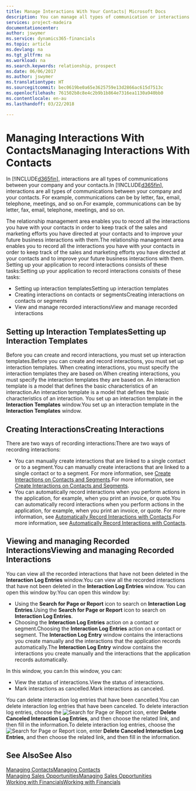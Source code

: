 ```yaml
---
title: Manage Interactions With Your Contacts| Microsoft Docs
description: You can manage all types of communication or interactions between your company and your contacts, for example, letters, phone calls, meetings, and so on.
services: project-madeira
documentationcenter: 
author: jswymer
ms.service: dynamics365-financials
ms.topic: article
ms.devlang: na
ms.tgt_pltfrm: na
ms.workload: na
ms.search.keywords: relationship, prospect
ms.date: 06/06/2017
ms.author: jswymer
ms.translationtype: HT
ms.sourcegitcommit: bec0619be0a65e3625759e13d2866ac615d7513c
ms.openlocfilehash: 761502b8c8e4c2b9b1b864e7316ea1130a940bb0
ms.contentlocale: en-au
ms.lasthandoff: 03/22/2018

---
```

# <a name="managing-interactions-with-contacts"></a><span data-ttu-id="2f7f5-103">Managing Interactions With Contacts</span><span class="sxs-lookup"><span data-stu-id="2f7f5-103">Managing Interactions With Contacts</span></span>
<span data-ttu-id="2f7f5-104">In [!INCLUDE[d365fin](includes/d365fin_md.md)], interactions are all types of communications between your company and your contacts.</span><span class="sxs-lookup"><span data-stu-id="2f7f5-104">In [!INCLUDE[d365fin](includes/d365fin_md.md)], interactions are all types of communications between your company and your contacts.</span></span> <span data-ttu-id="2f7f5-105">For example, communications can be by letter, fax, email, telephone, meetings, and so on.</span><span class="sxs-lookup"><span data-stu-id="2f7f5-105">For example, communications can be by letter, fax, email, telephone, meetings, and so on.</span></span>

<span data-ttu-id="2f7f5-106">The relationship management area enables you to record all the interactions you have with your contacts in order to keep track of the sales and marketing efforts you have directed at your contacts and to improve your future business interactions with them.</span><span class="sxs-lookup"><span data-stu-id="2f7f5-106">The relationship management area enables you to record all the interactions you have with your contacts in order to keep track of the sales and marketing efforts you have directed at your contacts and to improve your future business interactions with them.</span></span> <span data-ttu-id="2f7f5-107">Setting up your application to record interactions consists of these tasks:</span><span class="sxs-lookup"><span data-stu-id="2f7f5-107">Setting up your application to record interactions consists of these tasks:</span></span>

* <span data-ttu-id="2f7f5-108">Setting up interaction templates</span><span class="sxs-lookup"><span data-stu-id="2f7f5-108">Setting up interaction templates</span></span>  
* <span data-ttu-id="2f7f5-109">Creating interactions on contacts or segments</span><span class="sxs-lookup"><span data-stu-id="2f7f5-109">Creating interactions on contacts or segments</span></span>  
* <span data-ttu-id="2f7f5-110">View and manage recorded interactions</span><span class="sxs-lookup"><span data-stu-id="2f7f5-110">View and manage recorded interactions</span></span>  

##  <a name="setting-up-interaction-templates"></a><span data-ttu-id="2f7f5-111">Setting up Interaction Templates</span><span class="sxs-lookup"><span data-stu-id="2f7f5-111">Setting up Interaction Templates</span></span>
<span data-ttu-id="2f7f5-112">Before you can create and record interactions, you must set up interaction templates.</span><span class="sxs-lookup"><span data-stu-id="2f7f5-112">Before you can create and record interactions, you must set up interaction templates.</span></span> <span data-ttu-id="2f7f5-113">When creating interactions, you must specify the interaction templates they are based on.</span><span class="sxs-lookup"><span data-stu-id="2f7f5-113">When creating interactions, you must specify the interaction templates they are based on.</span></span> <span data-ttu-id="2f7f5-114">An interaction template is a model that defines the basic characteristics of an interaction.</span><span class="sxs-lookup"><span data-stu-id="2f7f5-114">An interaction template is a model that defines the basic characteristics of an interaction.</span></span>
<span data-ttu-id="2f7f5-115">You set up an interaction template in the **Interaction Templates** window.</span><span class="sxs-lookup"><span data-stu-id="2f7f5-115">You set up an interaction template in the **Interaction Templates** window.</span></span>  

## <a name="creating-interactions"></a><span data-ttu-id="2f7f5-116">Creating Interactions</span><span class="sxs-lookup"><span data-stu-id="2f7f5-116">Creating Interactions</span></span>
<span data-ttu-id="2f7f5-117">There are two ways of recording interactions:</span><span class="sxs-lookup"><span data-stu-id="2f7f5-117">There are two ways of recording interactions:</span></span>

* <span data-ttu-id="2f7f5-118">You can manually create interactions that are linked to a single contact or to a segment.</span><span class="sxs-lookup"><span data-stu-id="2f7f5-118">You can manually create interactions that are linked to a single contact or to a segment.</span></span> <span data-ttu-id="2f7f5-119">For more information, see [Create Interactions on Contacts and Segments](marketing-how-create-interactions.md).</span><span class="sxs-lookup"><span data-stu-id="2f7f5-119">For more information, see [Create Interactions on Contacts and Segments](marketing-how-create-interactions.md).</span></span>  
* <span data-ttu-id="2f7f5-120">You can automatically record interactions when you perform actions in the application, for example, when you print an invoice, or quote.</span><span class="sxs-lookup"><span data-stu-id="2f7f5-120">You can automatically record interactions when you perform actions in the application, for example, when you print an invoice, or quote.</span></span> <span data-ttu-id="2f7f5-121">For more information, see [Automatically Record Interactions with Contacts](marketing-auto-record-interactions.md).</span><span class="sxs-lookup"><span data-stu-id="2f7f5-121">For more information, see [Automatically Record Interactions with Contacts](marketing-auto-record-interactions.md).</span></span>

## <a name="viewing-and-managing-recorded-interactions"></a><span data-ttu-id="2f7f5-122">Viewing and managing Recorded Interactions</span><span class="sxs-lookup"><span data-stu-id="2f7f5-122">Viewing and managing Recorded Interactions</span></span>
<span data-ttu-id="2f7f5-123">You can view all the recorded interactions that have not been deleted in the **Interaction Log Entries** window.</span><span class="sxs-lookup"><span data-stu-id="2f7f5-123">You can view all the recorded interactions that have not been deleted in the **Interaction Log Entries** window.</span></span> <span data-ttu-id="2f7f5-124">You can open this window by:</span><span class="sxs-lookup"><span data-stu-id="2f7f5-124">You can open this window by:</span></span>

* <span data-ttu-id="2f7f5-125">Using the **Search for Page or Report** icon to search on **Interaction Log Entries**.</span><span class="sxs-lookup"><span data-stu-id="2f7f5-125">Using the **Search for Page or Report** icon to search on **Interaction Log Entries**.</span></span>
* <span data-ttu-id="2f7f5-126">Choosing the **Interaction Log Entries** action on a contact or segment.</span><span class="sxs-lookup"><span data-stu-id="2f7f5-126">Choosing the **Interaction Log Entries** action on a contact or segment.</span></span>
  <span data-ttu-id="2f7f5-127">The **Interaction Log Entry** window contains the interactions you create manually and the interactions that the application records automatically.</span><span class="sxs-lookup"><span data-stu-id="2f7f5-127">The **Interaction Log Entry** window contains the interactions you create manually and the interactions that the application records automatically.</span></span>

<span data-ttu-id="2f7f5-128">In this window, you can:</span><span class="sxs-lookup"><span data-stu-id="2f7f5-128">In this window, you can:</span></span>

* <span data-ttu-id="2f7f5-129">View the status of interactions.</span><span class="sxs-lookup"><span data-stu-id="2f7f5-129">View the status of interactions.</span></span>
* <span data-ttu-id="2f7f5-130">Mark interactions as cancelled.</span><span class="sxs-lookup"><span data-stu-id="2f7f5-130">Mark interactions as canceled.</span></span>

<span data-ttu-id="2f7f5-131">You can delete interaction log entries that have been cancelled.</span><span class="sxs-lookup"><span data-stu-id="2f7f5-131">You can delete interaction log entries that have been canceled.</span></span> <span data-ttu-id="2f7f5-132">To delete interaction log entries, choose the ![Search for Page or Report](media/ui-search/search_small.png "Search for Page or Report icon") icon, enter **Delete Canceled Interaction Log Entries**, and then choose the related link, and then fill in the information.</span><span class="sxs-lookup"><span data-stu-id="2f7f5-132">To delete interaction log entries, choose the ![Search for Page or Report](media/ui-search/search_small.png "Search for Page or Report icon") icon, enter **Delete Canceled Interaction Log Entries**, and then choose the related link, and then fill in the information.</span></span>

## <a name="see-also"></a><span data-ttu-id="2f7f5-133">See Also</span><span class="sxs-lookup"><span data-stu-id="2f7f5-133">See Also</span></span>
[<span data-ttu-id="2f7f5-134">Managing Contacts</span><span class="sxs-lookup"><span data-stu-id="2f7f5-134">Managing Contacts</span></span>](marketing-contacts.md)  
[<span data-ttu-id="2f7f5-135">Managing Sales Opportunities</span><span class="sxs-lookup"><span data-stu-id="2f7f5-135">Managing Sales Opportunities</span></span>](marketing-manage-sales-opportunities.md)  
[<span data-ttu-id="2f7f5-136">Working with Financials</span><span class="sxs-lookup"><span data-stu-id="2f7f5-136">Working with Financials</span></span>](ui-work-product.md)  

